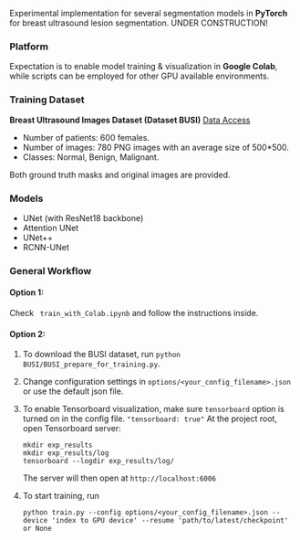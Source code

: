 Experimental implementation for several segmentation models in **PyTorch** for breast ultrasound lesion segmentation. 
UNDER CONSTRUCTION!

### Platform
Expectation is to enable model training & visualization in **Google Colab**, while scripts can be employed for other GPU available environments.

### Training Dataset
**Breast Ultrasound Images Dataset (Dataset BUSI)** [Data Access](https://scholar.cu.edu.eg/?q=afahmy/pages/dataset)
* Number of patients: 600 females.
* Number of images: 780 PNG images with an average size of 500*500.
* Classes: Normal, Benign, Malignant.

Both ground truth masks and original images are provided.

### Models
* UNet (with ResNet18 backbone)
* Attention UNet
* UNet++
* RCNN-UNet

### General Workflow
#### Option 1: 
Check ``` train_with_Colab.ipynb``` and follow the instructions inside.
#### Option 2: 
1. To download the BUSI dataset, run 
    ```python BUSI/BUSI_prepare_for_training.py```.
2. Change configuration settings in ```options/<your_config_filename>.json``` or use the default json file. 
3. To enable Tensorboard visualization, make sure ```tensorboard``` option is turned on in the config file. ```"tensorboard: true"```
    At the project root, open Tensorboard server:
    ```
    mkdir exp_results
    mkdir exp_results/log
    tensorboard --logdir exp_results/log/
    ```
    The server will then open at ```http://localhost:6006```

3. To start training, run
    ```
    python train.py --config options/<your_config_filename>.json --device 'index to GPU device' --resume 'path/to/latest/checkpoint' or None
    ``` 